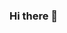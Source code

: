 ### Hi there 👋

<!--
**topbookcc/topbookcc** is a ✨ _special_ ✨ repository because its `README.md` (this file) appears on your GitHub profile.
![](https://github-readme-stats.vercel.app/api?username=topbookcc)
Here are some ideas to get you started:

- 🔭 I’m currently studying on TJU
- 🌱 I’m currently learning nlp
- 👯 I’m looking to collaborate on ...
- 🤔 I’m looking for help with ...
- 💬 Ask me about ...
- 📫 How to reach me: ...
- 😄 Pronouns: ...
- ⚡ Fun fact: ...
-->
